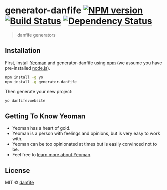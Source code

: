 # generator-danfife [![NPM version][npm-image]][npm-url] [![Build Status][travis-image]][travis-url] [![Dependency Status][daviddm-image]][daviddm-url]
> danfife generators

## Installation

First, install [Yeoman](http://yeoman.io) and generator-danfife using [npm](https://www.npmjs.com/) (we assume you have pre-installed [node.js](https://nodejs.org/)).

```bash
npm install -g yo
npm install -g generator-danfife
```

Then generate your new project:

```bash
yo danfife:website
```

## Getting To Know Yeoman

 * Yeoman has a heart of gold.
 * Yeoman is a person with feelings and opinions, but is very easy to work with.
 * Yeoman can be too opinionated at times but is easily convinced not to be.
 * Feel free to [learn more about Yeoman](http://yeoman.io/).

## License

MIT © [danfife]()


[npm-image]: https://badge.fury.io/js/generator-danfife.svg
[npm-url]: https://npmjs.org/package/generator-danfife
[travis-image]: https://travis-ci.org/danfife/generator-danfife.svg?branch=master
[travis-url]: https://travis-ci.org/danfife/generator-danfife
[daviddm-image]: https://david-dm.org/danfife/generator-danfife.svg?theme=shields.io
[daviddm-url]: https://david-dm.org/danfife/generator-danfife
